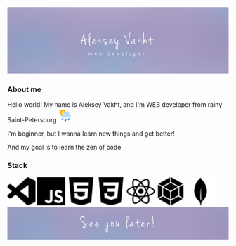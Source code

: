 <img src="https://github.com/AlekseyVakht/AlekseyVakht/blob/69f1087ae556873187d2be8000f680802f2e4c3d/images/banner.png" alt="banner"/>

<h3>About me</h3>
<p color="black">Hello world! My name is Aleksey Vakht, and I'm WEB developer from rainy Saint-Petersburg
  <img src="https://github.com/AlekseyVakht/AlekseyVakht/blob/69f1087ae556873187d2be8000f680802f2e4c3d/images/icons8-rain.gif" alt="rain" width=32 height=32/>
</p>
<p>I'm beginner, but I wanna learn new things and get better!</p>
<p>And my goal is to learn the zen of code</p>

<h3>Stack</h3>
<div>
  <img src="images/visualstudiocode.svg" alt="VS" width=64 height=64/>
  <img src="images/javascript.svg" alt="JS" width=64 height=64/>
  <img src="images/html5.svg" alt="HTML5" width=64 height=64/>
  <img src="images/css3.svg" alt="CSS" width=64 height=64/>
  <img src="images/react.svg" alt="React" width=64 height=64/>
  <img src="images/webpack.svg" alt="Webpack" width=64 height=64/>
  <img src="images/mongodb.svg" alt="MongoDB" width=64 height=64/>
</div>

<img src="images/footer.png" alt="footerr"/>
